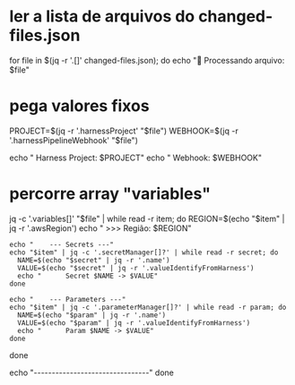 # ler a lista de arquivos do changed-files.json
for file in $(jq -r '.[]' changed-files.json); do
  echo "📂 Processando arquivo: $file"

  # pega valores fixos
  PROJECT=$(jq -r '.harnessProject' "$file")
  WEBHOOK=$(jq -r '.harnessPipelineWebhook' "$file")

  echo "  Harness Project: $PROJECT"
  echo "  Webhook: $WEBHOOK"

  # percorre array "variables"
  jq -c '.variables[]' "$file" | while read -r item; do
    REGION=$(echo "$item" | jq -r '.awsRegion')
    echo "  >>> Região: $REGION"

    echo "    --- Secrets ---"
    echo "$item" | jq -c '.secretManager[]?' | while read -r secret; do
      NAME=$(echo "$secret" | jq -r '.name')
      VALUE=$(echo "$secret" | jq -r '.valueIdentifyFromHarness')
      echo "      Secret $NAME -> $VALUE"
    done

    echo "    --- Parameters ---"
    echo "$item" | jq -c '.parameterManager[]?' | while read -r param; do
      NAME=$(echo "$param" | jq -r '.name')
      VALUE=$(echo "$param" | jq -r '.valueIdentifyFromHarness')
      echo "      Param $NAME -> $VALUE"
    done
  done

  echo "--------------------------------"
done
